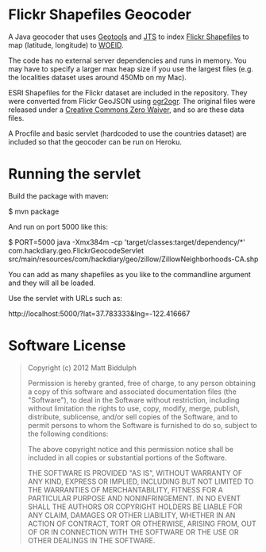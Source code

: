 Flickr Shapefiles Geocoder
==========================

A Java geocoder that uses [Geotools](http://www.geotools.org/) and [JTS](http://tsusiatsoftware.net/jts/main.html) to index [Flickr Shapefiles](http://code.flickr.com/blog/2011/01/08/flickr-shapefiles-public-dataset-2-0/) to map (latitude, longitude) to [WOEID](http://en.wikipedia.org/wiki/WOEID).

The code has no external server dependencies and runs in memory. You may have to specify a larger max heap size if you use the largest files (e.g. the localities dataset uses around 450Mb on my Mac).

ESRI Shapefiles for the Flickr dataset are included in the repository. They were converted from Flickr GeoJSON using [ogr2ogr](http://www.gdal.org/ogr2ogr.html). The original files were released under a [Creative Commons Zero Waiver](http://creativecommons.org/publicdomain/zero/1.0/), and so are these data files.

A Procfile and basic servlet (hardcoded to use the countries dataset) are included so that the geocoder can be run on Heroku.

Running the servlet
===================

Build the package with maven:

$ mvn package

And run on port 5000 like this:

$ PORT=5000 java -Xmx384m -cp 'target/classes:target/dependency/*' com.hackdiary.geo.FlickrGeocodeServlet src/main/resources/com/hackdiary/geo/zillow/ZillowNeighborhoods-CA.shp

You can add as many shapefiles as you like to the commandline argument and they will all be loaded.

Use the servlet with URLs such as:

http://localhost:5000/?lat=37.783333&lng=-122.416667

Software License
================

> Copyright (c) 2012 Matt Biddulph
> 
> Permission is hereby granted, free of charge, to any person
> obtaining a copy of this software and associated documentation
> files (the "Software"), to deal in the Software without
> restriction, including without limitation the rights to use,
> copy, modify, merge, publish, distribute, sublicense, and/or sell
> copies of the Software, and to permit persons to whom the
> Software is furnished to do so, subject to the following
> conditions:
> 
> The above copyright notice and this permission notice shall be
> included in all copies or substantial portions of the Software.
> 
> THE SOFTWARE IS PROVIDED "AS IS", WITHOUT WARRANTY OF ANY KIND,
> EXPRESS OR IMPLIED, INCLUDING BUT NOT LIMITED TO THE WARRANTIES
> OF MERCHANTABILITY, FITNESS FOR A PARTICULAR PURPOSE AND
> NONINFRINGEMENT. IN NO EVENT SHALL THE AUTHORS OR COPYRIGHT
> HOLDERS BE LIABLE FOR ANY CLAIM, DAMAGES OR OTHER LIABILITY,
> WHETHER IN AN ACTION OF CONTRACT, TORT OR OTHERWISE, ARISING
> FROM, OUT OF OR IN CONNECTION WITH THE SOFTWARE OR THE USE OR
> OTHER DEALINGS IN THE SOFTWARE.

